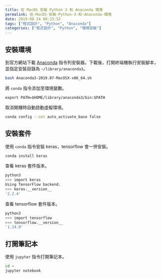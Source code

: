 ```yaml
---
title: 在 MacOS 安裝 Python 3 和 Anaconda 環境
permalink: 在-MacOS-安裝-Python-3-和-Anaconda-環境
date: 2019-08-24 00:33:52
tags: ["程式設計", "Python", "Anaconda"]
categories: ["程式設計", "Python", "環境安裝"]
---
```


## 安裝環境

到官方網站下載 [Anaconda](https://www.anaconda.com/distribution/#download-section) 指令列安裝器。下載後，打開終端機執行安裝腳本，並指定安裝目錄為 `~/library/anaconda3`。

```BASH
bash Anaconda3-2019.07-MacOSX-x86_64.sh
```

將 `conda` 指令添加至環境變數。

```ENV
export PATH=$HOME/library/anaconda3/bin:$PATH
```

取消開機時自動啟動虛擬環境。

```BASH
conda config --set auto_activate_base false
```

## 安裝套件

使用 `conda` 指令安裝 keras，tensorflow 會一併安裝。

```BASH
conda install keras
```

查看 keras 套件版本。

```BASH
python3
>>> import keras
Using TensorFlow backend.
>>> keras.__version__
'2.2.4'
```

查看 tensorflow 套件版本。

```BASH
python3
>>> import tensorflow
>>> tensorflow.__version__
'1.14.0'
```

## 打開筆記本

使用 `jupyter` 指令打開筆記本。

```BASH
cd ~
jupyter notebook
```
